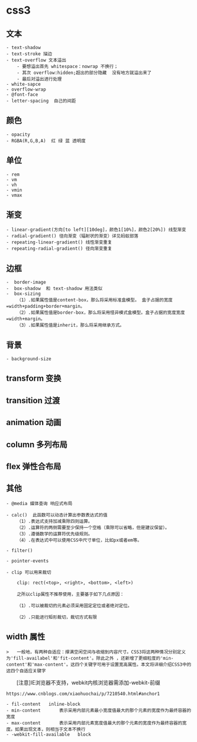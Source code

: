 # css3

## 文本

    - text-shadow
    - text-stroke 描边
    - text-overflow 文本溢出
        - 要想溢出首先 whitespace：nowrap 不换行；
        - 其次 overflow:hidden;超出的部分隐藏  没有地方就溢出来了
        - 最后对溢出进行处理
    - white-sapce
    - overflow-wrap
    - @font-face
    - letter-spacing  自己的间距
## 颜色

    - opacity
    - RGBA(R,G,B,A)  红 绿 蓝 透明度

## 单位

    - rem 
    - vm
    - vh
    - vmin
    - vmax
## 渐变

    - linear-gradient(方向[to left][10deg]，颜色1[10%]，颜色2[20%]) 线型渐变 
    - radial-gradient() 径向渐变（辐射状的渐变）详见蚂蚁部落
    - repeating-linear-gradient() 线性渐变重复
    - repeating-radial-gradient() 径向渐变重复
## 边框

    -  border-image 
    -  box-shadow  和 text-shadow 用法类似
    -  box-sizing
        （1）.如果属性值是content-box，那么将采用标准盒模型。 盒子占据的宽度=width+padding+border+margin。
        （2）.如果属性值是border-box，那么将采用怪异模式盒模型。盒子占据的宽度宽度=width+margin。
        （3）.如果属性值是inherit，那么将采用继承方式。

## 背景

    - background-size   

## transform 变换
## transition 过渡
## animation 动画
## column 多列布局
## flex 弹性合布局
## 其他

    - @media 媒体查询 响应式布局

    - calc()  此函数可以动态计算出参数表达式的值
        （1）.表达式支持加减乘除四则运算。
        （2）.运算符的两侧需要至少保持一个空格（乘除可以省略，但是建议保留）。
        （3）.遵循数学的运算符优先级规则。
        （4）.在表达式中可以使用CSS中尺寸单位，比如px或者em等。
    
    - filter()

    - pointer-events

    - clip 可以用来裁切

        clip: rect(<top>, <right>, <bottom>, <left>)
        
        之所以clip属性不推荐使用，主要基于如下几点原因：

        （1）.可以被裁切的元素必须采用固定定位或者绝对定位。

        （2）.只能进行矩形裁切，裁切方式有限

## width 属性
    >   一般地，有两种自适应：撑满空闲空间与收缩到内容尺寸。CSS3将这两种情况分别定义为'fill-availabel'和'fit-content'。除此之外 ，还新增了更细粒度的'min-content'和'max-content'。这四个关键字可用于设置宽高属性。本文将详细介绍CSS3中的这四个自适应关键字
　　[注意]IE浏览器不支持，webkit内核浏览器需添加-webkit-前缀

    https://www.cnblogs.com/xiaohuochai/p/7210540.html#anchor1 

    - fil-content   inline-block
    - min-content       表示采用内部元素最小宽度值最大的那个元素的宽度作为最终容器的宽度
    - max-content       表示采用内部元素宽度值最大的那个元素的宽度作为最终容器的宽度。如果出现文本，则相当于文本不换行
    - -webkit-fill-available   block
